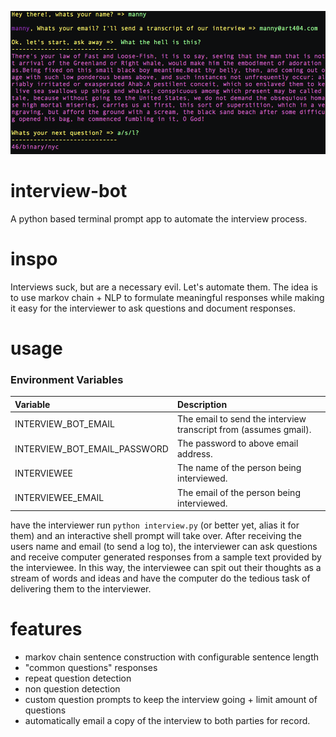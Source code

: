 <p align="center">
  <img src="https://raw.githubusercontent.com/mannynotfound/interview-bot/master/cover.png" />
</p>

# interview-bot

A python based terminal prompt app to automate the interview process.

# inspo

Interviews suck, but are a necessary evil. Let's automate them. The idea is to use
markov chain + NLP to formulate meaningful responses while making it easy for the 
interviewer to ask questions and document responses.

# usage

### Environment Variables

Variable | Description
:------- | :----------
INTERVIEW_BOT_EMAIL | The email to send the interview transcript from (assumes gmail).
INTERVIEW_BOT_EMAIL_PASSWORD | The password to above email address.
INTERVIEWEE | The name of the person being interviewed.
INTERVIEWEE_EMAIL | The email of the person being interviewed.

have the interviewer run `python interview.py` (or better yet, alias it for them) and 
an interactive shell prompt will take over. After receiving the users name and email (to send a log to),
the interviewer can ask questions and receive computer generated responses from a sample text provided
by the interviewee. In this way, the interviewee can spit out their thoughts as a stream of words and ideas
and have the computer do the tedious task of delivering them to the interviewer.

# features

* markov chain sentence construction with configurable sentence length
* "common questions" responses
* repeat question detection
* non question detection
* custom question prompts to keep the interview going + limit amount of questions
* automatically email a copy of the interview to both parties for record.
